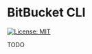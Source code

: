 # BitBucket CLI

[![License: MIT](https://img.shields.io/badge/License-MIT-yellow.svg)](https://opensource.org/licenses/MIT)

TODO
